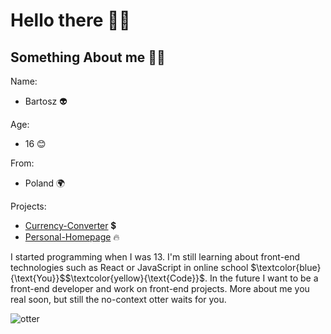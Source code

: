 # Hello there 👋😀

## Something About me 🧙‍♂️

Name:
- Bartosz 👽

Age:
- 16 😊

From:
- Poland 🌍

Projects:
- [Currency-Converter](https://siedemus.github.io/Currency-Converter/) 💲
- [Personal-Homepage](https://siedemus.github.io/Personal-Homepage/) 🔥

I started programming when I was 13. I'm still learning about front-end technologies such as React or JavaScript in online school $\textcolor{blue}{\text{You}}$$\textcolor{yellow}{\text{Code}}$.
In the future I want to be a front-end developer and work on front-end projects. 
More about me you real soon, but still the no-context otter waits for you. 

![otter](https://media2.giphy.com/media/26gssIytJvy1b1THO/200w.webp?cid=ecf05e476cky2rvschu9wu9voivkf23jlmovg1hof47z44j2&rid=200w.webp&ct=g)




<!--
**Siedemus/siedemus** is a ✨ _special_ ✨ repository because its `README.md` (this file) appears on your GitHub profile.

Here are some ideas to get you started:

- 🔭 I’m currently working on ...
- 🌱 I’m currently learning ...
- 👯 I’m looking to collaborate on ...
- 🤔 I’m looking for help with ...
- 💬 Ask me about ...
- 📫 How to reach me: ...
- 😄 Pronouns: ...
- ⚡ Fun fact: ...
-->
